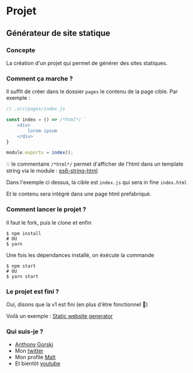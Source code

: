 # Projet

## Générateur de site statique

### Concepte

La création d'un projet qui permet de générer des sites statiques.

### Comment ça marche ?

Il suffit de créer dans le dossier `pages` le contenu de la page cible. Par exemple :

```js
// .src/pages/index.js

const index = () => /*html*/ `
    <div>
        lorem ipsum
    </div>`
}

module.exports = index();
```

💡 le commentaire `/*html*/` permet d'afficher de l'html dans un template string via le module : [es6-string-html](https://marketplace.visualstudio.com/items?itemName=Tobermory.es6-string-html)

Dans l'exemple ci dessus, la cible est `index.js` qui sera in fine `index.html`

Et le contenu sera intégré dans une page html prefabriqué.

### Comment lancer le projet ?

Il faut le fork, puis le clone et enfin

```shell
$ npm install
# OU
$ yarn
```

Une fois les dépendances installé, on éxécute la commande

```shell
$ npm start
# OU
$ yarn start
```

### Le projet est fini ?

Oui, disons que la v1 est fini (en plus d'être fonctionnel 🤣)

Voilà un exemple : [Static website generator](https://staticwebsitegenerator.netlify.app/)

### Qui suis-je ?

-   [Anthony Gorski](https://gorskianthony.github.io/me/)
-   Mon [twitter](https://twitter.com/Gorski_anthony)
-   Mon profile [Malt](https://www.malt.fr/profile/anthonygorski)
-   Et bientôt [youtube](https://www.youtube.com/channel/UCWVgHNcrKtH_mTf9aMPA_4g)
